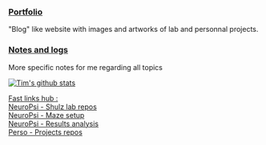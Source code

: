 ### [Portfolio](https://josttim.github.io/JostTim/)
"Blog" like website with images and artworks of lab and personnal projects.

### [Notes and logs](https://josttim.github.io/Klog/)
More specific notes for me regarding all topics

[![Tim's github stats](https://github-readme-stats.vercel.app/api?username=JostTim&show_icons=true&include_all_commits=true&hide=stars&layout=compact)](https://github.com/JostTim/JostTim)

<ins>Fast links hub :</ins>  
[NeuroPsi - Shulz lab repos](https://github.com/ShulzLab)  
[NeuroPsi - Maze setup](https://github.com/FreelyMovingSetup)  
[NeuroPsi - Results analysis](https://github.com/FreelyMovingAnalysis)  
[Perso - Projects repos](https://github.com/JostTim-Projects)  

